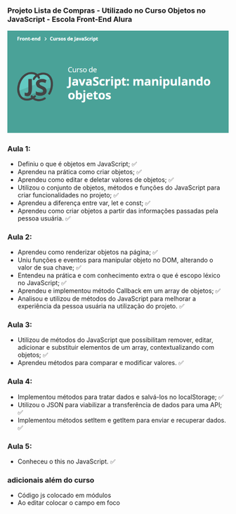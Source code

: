 ### Projeto Lista de Compras - Utilizado no Curso Objetos no JavaScript - Escola Front-End Alura

![JavaScript: Manipulando Objetos](curso.png)

### Aula 1: 
- Definiu o que é objetos em JavaScript; :white_check_mark:
- Aprendeu na prática como criar objetos; :white_check_mark:
- Aprendeu como editar e deletar valores de objetos; :white_check_mark:
- Utilizou o conjunto de objetos, métodos e funções do JavaScript para criar funcionalidades no projeto; :white_check_mark:
- Aprendeu a diferença entre var, let e const; :white_check_mark:
- Aprendeu como criar objetos a partir das informações passadas pela pessoa usuária. :white_check_mark:

### Aula 2:
- Aprendeu como renderizar objetos na página; :white_check_mark:
- Uniu funções e eventos para manipular objeto no DOM, alterando o valor de sua chave; :white_check_mark:
- Entendeu na prática e com conhecimento extra o que é escopo léxico no JavaScript; :white_check_mark:
- Aprendeu e implementou método Callback em um array de objetos; :white_check_mark:
- Analisou e utilizou de métodos do JavaScript para melhorar a experiência da pessoa usuária na utilização do projeto. :white_check_mark:

### Aula 3:
- Utilizou de métodos do JavaScript que possibilitam remover, editar, adicionar e substituir elementos de um array, contextualizando com objetos; :white_check_mark:
- Aprendeu métodos para comparar e modificar valores. :white_check_mark:

### Aula 4:
- Implementou métodos para tratar dados e salvá-los no localStorage; :white_check_mark:
- Utilizou o JSON para viabilizar a transferência de dados para uma API; :white_check_mark:
- Implementou métodos setItem e getItem para enviar e recuperar dados. :white_check_mark:

### Aula 5:
- Conheceu o this no JavaScript. :white_check_mark:

### adicionais além do curso
- Código js colocado em módulos
- Ao editar colocar o campo em foco

